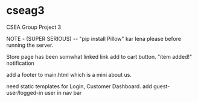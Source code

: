 # cseag3
 CSEA Group Project 3
 
 NOTE - (SUPER SERIOUS) -- "pip install Pillow" kar lena please before running the server.
 
 Store page has been somwhat linked link add to cart button.
 "item added!" notification
 
 add a footer to main.html which is a mini about us.
 
 need static templates for Login, Customer Dashboard.
 add guest-user/logged-in user in nav bar
